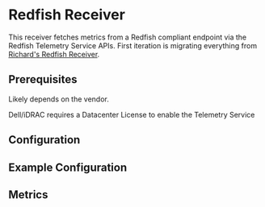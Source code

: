 # Redfish Receiver

This receiver fetches metrics from a Redfish compliant endpoint via the Redfish Telemetry Service APIs. First iteration is migrating everything from [Richard's Redfish Receiver](https://eos2git.cec.lab.emc.com/richard-nesbitt/nesbitt-scratch/tree/master/rrr). 

## Prerequisites

Likely depends on the vendor.

Dell/iDRAC requires a Datacenter License to enable the Telemetry Service

## Configuration

## Example Configuration

## Metrics